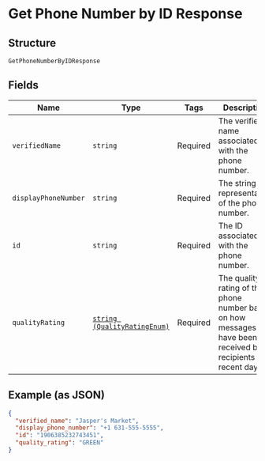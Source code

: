 
# Get Phone Number by ID Response

## Structure

`GetPhoneNumberByIDResponse`

## Fields

| Name | Type | Tags | Description | Getter | Setter |
|  --- | --- | --- | --- | --- | --- |
| `verifiedName` | `string` | Required | The verified name associated with the phone number. | getVerifiedName(): string | setVerifiedName(string verifiedName): void |
| `displayPhoneNumber` | `string` | Required | The string representation of the phone number. | getDisplayPhoneNumber(): string | setDisplayPhoneNumber(string displayPhoneNumber): void |
| `id` | `string` | Required | The ID associated with the phone number. | getId(): string | setId(string id): void |
| `qualityRating` | [`string (QualityRatingEnum)`](../../doc/models/quality-rating-enum.md) | Required | The quality rating of the phone number based on how messages have been received by recipients in recent days. | getQualityRating(): string | setQualityRating(string qualityRating): void |

## Example (as JSON)

```json
{
  "verified_name": "Jasper's Market",
  "display_phone_number": "+1 631-555-5555",
  "id": "1906385232743451",
  "quality_rating": "GREEN"
}
```

